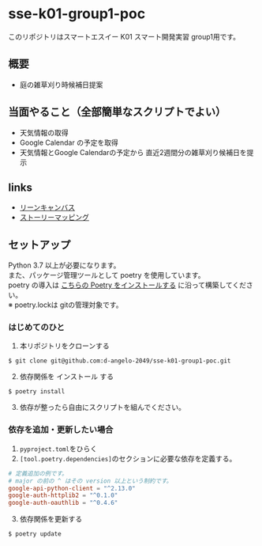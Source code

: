 # sse-k01-group1-poc
このリポジトリはスマートエスイー K01 スマート開発実習 group1用です。 <br>
## 概要
- 庭の雑草刈り時候補日提案

## 当面やること（全部簡単なスクリプトでよい）
- 天気情報の取得
- Google Calendar の予定を取得
- 天気情報とGoogle Calendarの予定から 直近2週間分の雑草刈り候補日を提示

## links
- [リーンキャンバス](https://miro.com/app/board/uXjVMB-tnT8=/)
- [ストーリーマッピング](https://miro.com/app/board/uXjVMAJL7hI=/)

## セットアップ
Python 3.7 以上が必要になります。<br>
また、パッケージ管理ツールとして poetry を使用しています。 <br>
poetry の導入は [こちらの Poetry をインストールする](https://pleiades.io/help/pycharm/poetry.html#748fc371) に沿って構築してください。 <br>
※ poetry.lockは gitの管理対象です。

### はじめてのひと
1. 本リポジトリをクローンする
```commandline
$ git clone git@github.com:d-angelo-2049/sse-k01-group1-poc.git
```
2. 依存関係を インストール する
```commandline
$ poetry install
```
3. 依存が整ったら自由にスクリプトを組んでください。

### 依存を追加・更新したい場合
1. `pyproject.toml`をひらく
2. `[tool.poetry.dependencies]`のセクションに必要な依存を定義する。

```toml
# 定義追加の例です。
# major の前の ^ はその version 以上という制約です。
google-api-python-client = "^2.13.0"
google-auth-httplib2 = "^0.1.0"
google-auth-oauthlib = "^0.4.6"
```
3. 依存関係を更新する
```commandline
$ poetry update
```
